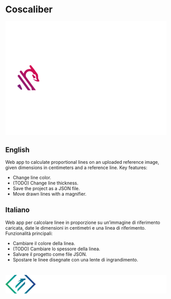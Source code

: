 # Coscaliber

![logo](public/coscaliber_white.svg)

## English

Web app to calculate proportional lines on an uploaded reference image, given dimensions in centimeters and a reference line. Key features:

-   Change line color.
-   (TODO) Change line thickness.
-   Save the project as a JSON file.
-   Move drawn lines with a magnifier.

## Italiano

Web app per calcolare linee in proporzione su un’immagine di riferimento caricata, date le dimensioni in centimetri e una linea di riferimento. Funzionalità principali:

-   Cambiare il colore della linea.
-   (TODO) Cambiare lo spessore della linea.
-   Salvare il progetto come file JSON.
-   Spostare le linee disegnate con una lente di ingrandimento.

#

![signature](public/SVG_GRADIENT_WHITEsvg.svg)
